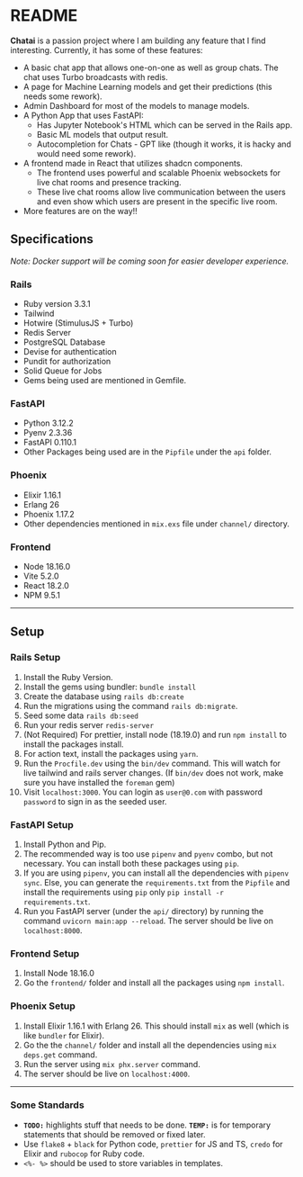 # README

**Chatai** is a passion project where I am building any feature that I find interesting.
Currently, it has some of these features:

* A basic chat app that allows one-on-one as well as group chats. The chat uses Turbo broadcasts with redis.
* A page for Machine Learning models and get their predictions (this needs some rework).
* Admin Dashboard for most of the models to manage models.
* A Python App that uses FastAPI:
    - Has Jupyter Notebook's HTML which can be served in the Rails app.
    - Basic ML models that output result.
    - Autocompletion for Chats - GPT like (though it works, it is hacky and would need some rework).
* A frontend made in React that utilizes shadcn components.
    - The frontend uses powerful and scalable Phoenix websockets for live chat rooms and presence tracking.
    - These live chat rooms allow live communication between the users and even show which users are present in the specific live room.
* More features are on the way!!

## Specifications

*Note: Docker support will be coming soon for easier developer experience.*

### Rails

* Ruby version 3.3.1
* Tailwind
* Hotwire (StimulusJS + Turbo)
* Redis Server
* PostgreSQL Database
* Devise for authentication
* Pundit for authorization
* Solid Queue for Jobs
* Gems being used are mentioned in Gemfile.

### FastAPI

* Python 3.12.2
* Pyenv 2.3.36
* FastAPI 0.110.1
* Other Packages being used are in the `Pipfile` under the `api` folder.

### Phoenix

* Elixir 1.16.1
* Erlang 26
* Phoenix 1.17.2
* Other dependencies mentioned in `mix.exs` file under `channel/` directory.

### Frontend

* Node 18.16.0
* Vite 5.2.0
* React 18.2.0
* NPM 9.5.1

---

## Setup

### Rails Setup

1. Install the Ruby Version.
2. Install the gems using bundler: `bundle install`
3. Create the database using `rails db:create`
4. Run the migrations using the command `rails db:migrate`.
5. Seed some data `rails db:seed`
6. Run your redis server `redis-server`
7. (Not Required) For prettier, install node (18.19.0) and run `npm install` to install the packages install.
8. For action text, install the packages using `yarn`.
9. Run the `Procfile.dev` using the `bin/dev` command. This will watch for live tailwind and rails server changes. (If `bin/dev` does not work, make sure you have installed the `foreman` gem)
10. Visit `localhost:3000`. You can login as `user@0.com` with password `password` to sign in as the seeded user.

### FastAPI Setup

1. Install Python and Pip.
2. The recommended way is too use `pipenv` and `pyenv` combo, but not necessary. You can install both these packages using `pip`.
3. If you are using `pipenv`, you can install all the dependencies with `pipenv sync`. Else, you can generate the `requirements.txt` from the `Pipfile` and install the requirements using `pip` only `pip install -r requirements.txt`.
4. Run you FastAPI server (under the `api/` directory) by running the command `uvicorn main:app --reload`. The server should be live on `localhost:8000`.

### Frontend Setup

1. Install Node 18.16.0
2. Go the `frontend/` folder and install all the packages using `npm install`.

### Phoenix Setup

1. Install Elixir 1.16.1 with Erlang 26. This should install `mix` as well (which is like `bundler` for Elixir).
2. Go the the `channel/` folder and install all the dependencies using `mix deps.get` command.
3. Run the server using `mix phx.server` command.
4. The server should be live on `localhost:4000`.

---

### Some Standards

* **`TODO:`** highlights stuff that needs to be done. **`TEMP:`** is for temporary statements that should be removed or fixed later.
* Use `flake8` + `black` for Python code, `prettier` for JS and TS, `credo` for Elixir and `rubocop` for Ruby code.
* `<%- %>` should be used to store variables in templates.

